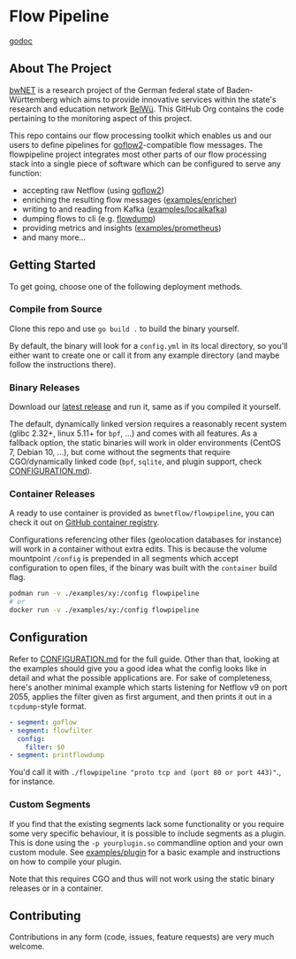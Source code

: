 # Flow Pipeline

[godoc](https://pkg.go.dev/github.com/bwNetFlow/flowpipeline)

## About The Project

[bwNET](https://bwnet.belwue.de/) is a research project of the German federal
state of Baden-Württemberg which aims to provide innovative services within the
state's research and education network [BelWü](https://www.belwue.de). This
GitHub Org contains the code pertaining to the monitoring aspect of this
project.

This repo contains our flow processing toolkit which enables us and our users
to define pipelines for [goflow2](https://github.com/netsampler/goflow2)-compatible
flow messages. The flowpipeline project integrates most other parts of our flow
processing stack into a single piece of software which can be configured to
serve any function:

* accepting raw Netflow (using [goflow2](https://github.com/netsampler/goflow2))
* enriching the resulting flow messages ([examples/enricher](https://github.com/bwNetFlow/flowpipeline/tree/master/examples/enricher))
* writing to and reading from Kafka ([examples/localkafka](https://github.com/bwNetFlow/flowpipeline/tree/master/examples/localkafka))
* dumping flows to cli (e.g. [flowdump](https://github.com/bwNetFlow/flowpipeline/tree/master/examples/flowdump))
* providing metrics and insights ([examples/prometheus](https://github.com/bwNetFlow/flowpipeline/tree/master/examples/prometheus))
* and many more...

## Getting Started

To get going, choose one of the following deployment methods.

### Compile from Source
Clone this repo and use `go build .` to build the binary yourself.

By default, the binary will look for a `config.yml` in its local directory, so
you'll either want to create one or call it from any example directory (and
maybe follow the instructions there).

### Binary Releases
Download our [latest release](https://github.com/bwNetFlow/flowpipeline/releases)
and run it, same as if you compiled it yourself.

The default, dynamically linked version requires a reasonably recent system
(glibc 2.32+, linux 5.11+ for `bpf`, ...) and comes with all features.
As a fallback option, the static binaries will work in older environments
(CentOS 7, Debian 10, ...), but come without the segments that require
CGO/dynamically linked code (`bpf`, `sqlite`, and plugin support, check
[CONFIGURATION.md](https://github.com/bwNetFlow/flowpipeline/blob/master/CONFIGURATION.md)).

### Container Releases
A ready to use container is provided as `bwnetflow/flowpipeline`, you can check
it out on [GitHub container registry](https://github.com/bwNetFlow/flowpipeline/pkgs/container/flowpipeline).

Configurations referencing other files (geolocation databases for instance)
will work in a container without extra edits. This is because the volume
mountpoint `/config` is prepended in all segments which accept configuration to
open files, if the binary was built with the `container` build flag.

```sh
podman run -v ./examples/xy:/config flowpipeline
# or
docker run -v ./examples/xy:/config flowpipeline
```

## Configuration

Refer to [CONFIGURATION.md](https://github.com/bwNetFlow/flowpipeline/blob/master/CONFIGURATION.md)
for the full guide. Other than that, looking at the examples should give you a
good idea what the config looks like in detail and what the possible
applications are. For sake of completeness, here's another minimal example
which starts listening for Netflow v9 on port 2055, applies the filter given as
first argument, and then prints it out in a `tcpdump`-style format.

```yaml
- segment: goflow
- segment: flowfilter
  config:
    filter: $0
- segment: printflowdump
```

You'd call it with `./flowpipeline "proto tcp and (port 80 or port 443)"`., for
instance.

### Custom Segments
If you find that the existing segments lack some functionality or you require
some very specific behaviour, it is possible to include segments as a plugin.
This is done using the `-p yourplugin.so` commandline option and your own
custom module. See
[examples/plugin](https://github.com/bwNetFlow/flowpipeline/tree/master/examples/plugin)
for a basic example and instructions on how to compile your plugin.

Note that this requires CGO and thus will not work using the static binary
releases or in a container.

## Contributing

Contributions in any form (code, issues, feature requests) are very much welcome.
